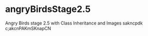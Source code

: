 # angryBirdsStage2.5
Angry Birds stage 2.5 with Class Inheritance and Images
sakncpdk c;akcnPAKmSKnapCN